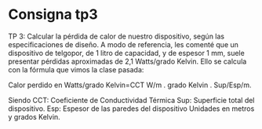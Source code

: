 # Consigna tp3

TP 3: Calcular la pérdida de calor de nuestro dispositivo, según las especificaciones de diseño. A modo de referencia, les comenté que un dispositivo de telgopor, de 1 litro de capacidad, y de espesor 1 mm, suele presentar pérdidas aproximadas de 2,1 Watts/grado Kelvin. Ello se calcula con la fórmula que vimos la clase pasada: 

Calor perdido en Watts/grado Kelvin=CCT W/m . grado Kelvin . Sup/Esp/m.

Siendo CCT: Coeficiente de Conductividad Térmica
Sup: Superficie total del dispositivo.
Esp: Espesor de las paredes del dispositivo
Unidades en metros y grados Kelvin.

